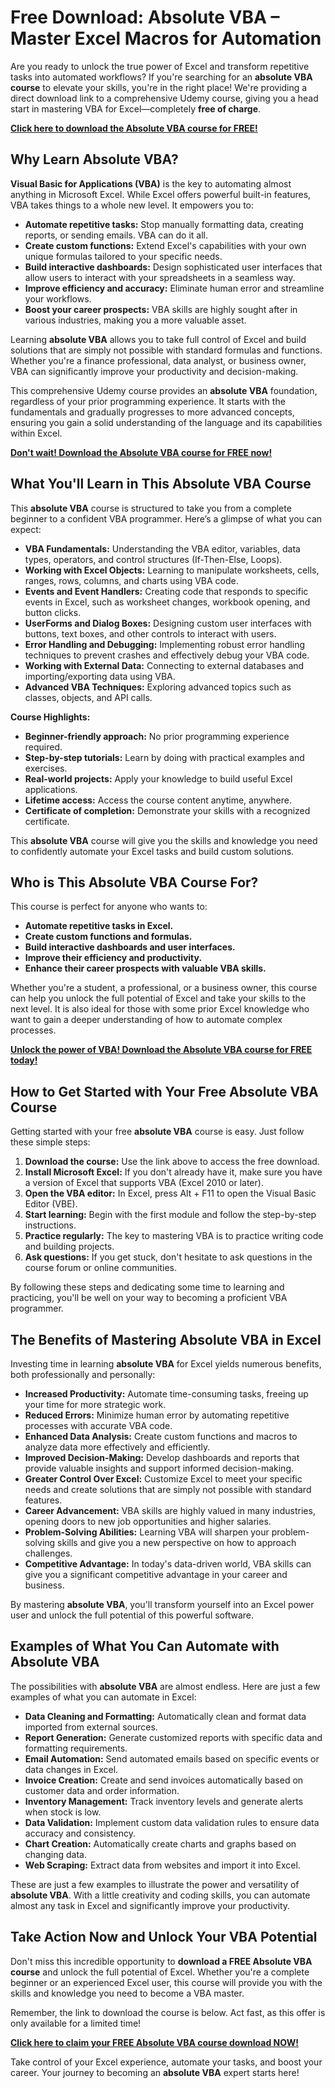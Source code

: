 # Free Download: Absolute VBA – Master Excel Macros for Automation

Are you ready to unlock the true power of Excel and transform repetitive tasks into automated workflows? If you're searching for an **absolute VBA course** to elevate your skills, you're in the right place! We're providing a direct download link to a comprehensive Udemy course, giving you a head start in mastering VBA for Excel—completely **free of charge**.

[**Click here to download the Absolute VBA course for FREE!**](https://udemywork.com/absolute-vba)

## Why Learn Absolute VBA?

**Visual Basic for Applications (VBA)** is the key to automating almost anything in Microsoft Excel. While Excel offers powerful built-in features, VBA takes things to a whole new level. It empowers you to:

*   **Automate repetitive tasks:** Stop manually formatting data, creating reports, or sending emails. VBA can do it all.
*   **Create custom functions:** Extend Excel's capabilities with your own unique formulas tailored to your specific needs.
*   **Build interactive dashboards:** Design sophisticated user interfaces that allow users to interact with your spreadsheets in a seamless way.
*   **Improve efficiency and accuracy:** Eliminate human error and streamline your workflows.
*   **Boost your career prospects:** VBA skills are highly sought after in various industries, making you a more valuable asset.

Learning **absolute VBA** allows you to take full control of Excel and build solutions that are simply not possible with standard formulas and functions. Whether you're a finance professional, data analyst, or business owner, VBA can significantly improve your productivity and decision-making.

This comprehensive Udemy course provides an **absolute VBA** foundation, regardless of your prior programming experience. It starts with the fundamentals and gradually progresses to more advanced concepts, ensuring you gain a solid understanding of the language and its capabilities within Excel.

[**Don't wait! Download the Absolute VBA course for FREE now!**](https://udemywork.com/absolute-vba)

## What You'll Learn in This Absolute VBA Course

This **absolute VBA** course is structured to take you from a complete beginner to a confident VBA programmer. Here’s a glimpse of what you can expect:

*   **VBA Fundamentals:** Understanding the VBA editor, variables, data types, operators, and control structures (If-Then-Else, Loops).
*   **Working with Excel Objects:** Learning to manipulate worksheets, cells, ranges, rows, columns, and charts using VBA code.
*   **Events and Event Handlers:** Creating code that responds to specific events in Excel, such as worksheet changes, workbook opening, and button clicks.
*   **UserForms and Dialog Boxes:** Designing custom user interfaces with buttons, text boxes, and other controls to interact with users.
*   **Error Handling and Debugging:** Implementing robust error handling techniques to prevent crashes and effectively debug your VBA code.
*   **Working with External Data:** Connecting to external databases and importing/exporting data using VBA.
*   **Advanced VBA Techniques:** Exploring advanced topics such as classes, objects, and API calls.

**Course Highlights:**

*   **Beginner-friendly approach:** No prior programming experience required.
*   **Step-by-step tutorials:** Learn by doing with practical examples and exercises.
*   **Real-world projects:** Apply your knowledge to build useful Excel applications.
*   **Lifetime access:** Access the course content anytime, anywhere.
*   **Certificate of completion:** Demonstrate your skills with a recognized certificate.

This **absolute VBA** course will give you the skills and knowledge you need to confidently automate your Excel tasks and build custom solutions.

## Who is This Absolute VBA Course For?

This course is perfect for anyone who wants to:

*   **Automate repetitive tasks in Excel.**
*   **Create custom functions and formulas.**
*   **Build interactive dashboards and user interfaces.**
*   **Improve their efficiency and productivity.**
*   **Enhance their career prospects with valuable VBA skills.**

Whether you're a student, a professional, or a business owner, this course can help you unlock the full potential of Excel and take your skills to the next level. It is also ideal for those with some prior Excel knowledge who want to gain a deeper understanding of how to automate complex processes.

[**Unlock the power of VBA! Download the Absolute VBA course for FREE today!**](https://udemywork.com/absolute-vba)

## How to Get Started with Your Free Absolute VBA Course

Getting started with your free **absolute VBA** course is easy. Just follow these simple steps:

1.  **Download the course:** Use the link above to access the free download.
2.  **Install Microsoft Excel:** If you don't already have it, make sure you have a version of Excel that supports VBA (Excel 2010 or later).
3.  **Open the VBA editor:** In Excel, press Alt + F11 to open the Visual Basic Editor (VBE).
4.  **Start learning:** Begin with the first module and follow the step-by-step instructions.
5.  **Practice regularly:** The key to mastering VBA is to practice writing code and building projects.
6.  **Ask questions:** If you get stuck, don't hesitate to ask questions in the course forum or online communities.

By following these steps and dedicating some time to learning and practicing, you'll be well on your way to becoming a proficient VBA programmer.

## The Benefits of Mastering Absolute VBA in Excel

Investing time in learning **absolute VBA** for Excel yields numerous benefits, both professionally and personally:

*   **Increased Productivity:** Automate time-consuming tasks, freeing up your time for more strategic work.
*   **Reduced Errors:** Minimize human error by automating repetitive processes with accurate VBA code.
*   **Enhanced Data Analysis:** Create custom functions and macros to analyze data more effectively and efficiently.
*   **Improved Decision-Making:** Develop dashboards and reports that provide valuable insights and support informed decision-making.
*   **Greater Control Over Excel:** Customize Excel to meet your specific needs and create solutions that are simply not possible with standard features.
*   **Career Advancement:** VBA skills are highly valued in many industries, opening doors to new job opportunities and higher salaries.
*   **Problem-Solving Abilities:** Learning VBA will sharpen your problem-solving skills and give you a new perspective on how to approach challenges.
*   **Competitive Advantage:** In today's data-driven world, VBA skills can give you a significant competitive advantage in your career and business.

By mastering **absolute VBA**, you'll transform yourself into an Excel power user and unlock the full potential of this powerful software.

## Examples of What You Can Automate with Absolute VBA

The possibilities with **absolute VBA** are almost endless. Here are just a few examples of what you can automate in Excel:

*   **Data Cleaning and Formatting:** Automatically clean and format data imported from external sources.
*   **Report Generation:** Generate customized reports with specific data and formatting requirements.
*   **Email Automation:** Send automated emails based on specific events or data changes in Excel.
*   **Invoice Creation:** Create and send invoices automatically based on customer data and order information.
*   **Inventory Management:** Track inventory levels and generate alerts when stock is low.
*   **Data Validation:** Implement custom data validation rules to ensure data accuracy and consistency.
*   **Chart Creation:** Automatically create charts and graphs based on changing data.
*   **Web Scraping:** Extract data from websites and import it into Excel.

These are just a few examples to illustrate the power and versatility of **absolute VBA**. With a little creativity and coding skills, you can automate almost any task in Excel and significantly improve your productivity.

## Take Action Now and Unlock Your VBA Potential

Don't miss this incredible opportunity to **download a FREE Absolute VBA course** and unlock the full potential of Excel. Whether you're a complete beginner or an experienced Excel user, this course will provide you with the skills and knowledge you need to become a VBA master.

Remember, the link to download the course is below. Act fast, as this offer is only available for a limited time!

[**Click here to claim your FREE Absolute VBA course download NOW!**](https://udemywork.com/absolute-vba)

Take control of your Excel experience, automate your tasks, and boost your career. Your journey to becoming an **absolute VBA** expert starts here!
